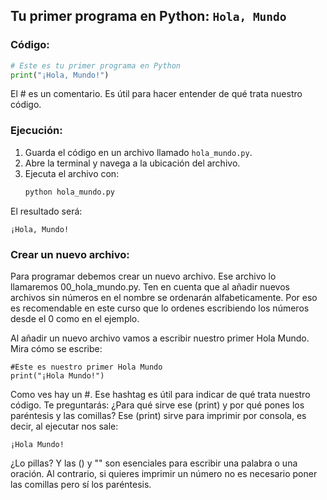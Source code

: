 ## Tu primer programa en Python: `Hola, Mundo`
### Código:
```python
# Este es tu primer programa en Python
print("¡Hola, Mundo!")
```
El # es un comentario. Es útil para hacer entender de qué trata nuestro código.

### Ejecución:
1. Guarda el código en un archivo llamado `hola_mundo.py`.
2. Abre la terminal y navega a la ubicación del archivo.
3. Ejecuta el archivo con:
   ```bash
   python hola_mundo.py
   ```

El resultado será:
```
¡Hola, Mundo!
```

### Crear un nuevo archivo:
Para programar debemos crear un nuevo archivo. Ese archivo lo llamaremos 00_hola_mundo.py. Ten en cuenta que al añadir nuevos archivos sin números en el nombre se ordenarán alfabeticamente. Por eso es recomendable en este curso que lo ordenes escribiendo los números desde el 0 como en el ejemplo. 

Al añadir un nuevo archivo vamos a escribir nuestro primer Hola Mundo. Mira cómo se escribe:

```
#Este es nuestro primer Hola Mundo
print("¡Hola Mundo!")
```

Como ves hay un #. Ese hashtag es útil para indicar de qué trata nuestro código.
Te preguntarás: ¿Para qué sirve ese (print) y por qué pones los paréntesis y las comillas?
Ese (print) sirve para imprimir por consola, es decir, al ejecutar nos sale:
```
¡Hola Mundo!
```
¿Lo pillas? Y las () y "" son esenciales para escribir una palabra o  una oración. Al contrario, si quieres imprimir un número no es necesario poner las comillas pero sí los paréntesis.
